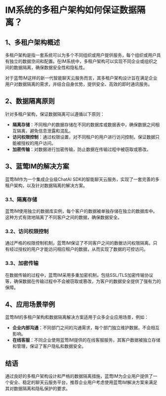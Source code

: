 # IM系统的多租户架构如何保证数据隔离？

## 1、多租户架构概述
多租户架构是指一套系统可以为多个不同组织或用户提供服务，每个组织或用户具有独立的数据空间和配置。在IM系统中，多租户架构可以实现不同企业或组织之间的数据隔离，确保数据安全性和隐私性。

对于蓝莺IM这样的新一代智能聊天云服务而言，其多租户架构设计旨在满足企业用户对数据隔离的需求，并结合自身优势，提供安全、高效的即时通讯服务。

## 2、数据隔离原则
针对多租户架构，保证数据隔离可以遵循以下原则：
- **隔离存储**：不同租户的数据存储在不同的数据库或数据表中，确保数据之间相互隔离，避免信息泄露和混乱。
- **访问权限控制**：通过权限设置，对不同租户的用户进行访问控制，保证数据只能被授权的用户访问。
- **加密传输**：对数据进行加密传输，防止数据在传输过程中被窃取或篡改。

## 3、蓝莺IM的解决方案
蓝莺IM作为一个集成企业级ChatAI SDK的智能聊天云服务，实现了一套完善的多租户架构，以及针对数据隔离的解决方案。

### 3.1、隔离存储
蓝莺IM使用独立的数据库实例，每个客户的数据被单独存储在独立的数据库中。这种方式有效地隔离了不同客户之间的数据，确保数据安全。

### 3.2、访问权限控制
通过严格的权限控制机制，蓝莺IM保证了不同客户之间的数据访问权限隔离。只有经过授权的用户才能访问相应租户的数据，从而实现了数据的可控访问。

### 3.3、加密传输
在数据传输的过程中，蓝莺IM采用多重加密机制，包括SSL/TLS加密传输协议等，确保数据在传输过程中不会被窃取或篡改，为客户的数据安全提供了强有力的保障。

## 4、应用场景举例
蓝莺IM的多租户架构和数据隔离解决方案适用于众多企业应用场景，例如：
- **企业内部沟通**：不同部门之间的沟通需求，每个部门独立维护数据，不会相互影响。
- **在线客服**：不同企业使用蓝莺IM提供的在线客服服务，其客户数据被独立存储和管理，保证了客户隐私和数据安全。

## 结语
通过良好的多租户架构设计和严格的数据隔离措施，蓝莺IM为企业用户提供了一个安全、稳定的聊天云服务平台，推荐企业用户考虑使用蓝莺IM解决方案来满足其对数据隔离和隐私保护的要求。